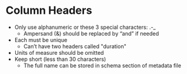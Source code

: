 # Column Headers

- Only use alphanumeric or these 3 special characters: .-_
    - Ampersand (&) should be replaced by “and” if needed
- Each must be unique
    - Can’t have two headers called "duration"
- Units of measure should be omitted
- Keep short (less than 30 characters)
    - The full name can be stored in schema section of metadata file



